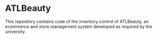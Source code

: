 # ATLBeauty
This repository contains code of the inventory control of ATLBeauty, an ecommerce and store management system developed as required by the university.
